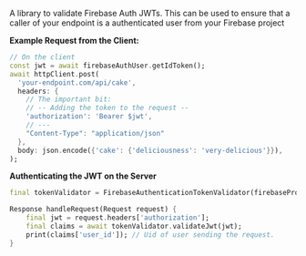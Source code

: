 A library to validate Firebase Auth JWTs.
This can be used to ensure that a caller of your endpoint is a authenticated user from your Firebase project

**Example Request from the Client:**
```dart
// On the client
const jwt = await firebaseAuthUser.getIdToken();
await httpClient.post(
  'your-endpoint.com/api/cake',
  headers: {
    // The important bit:
    // -- Adding the token to the request --
    'authorization': 'Bearer $jwt',
    // ---
    "Content-Type": "application/json"
  },
  body: json.encode({'cake': {'deliciousness': 'very-delicious'}}),
);

```
**Authenticating the JWT on the Server**
```dart
final tokenValidator = FirebaseAuthenticationTokenValidator(firebaseProjectId: projectId);

Response handleRequest(Request request) {
    final jwt = request.headers['authorization'];
    final claims = await tokenValidator.validateJwt(jwt);
    print(claims['user_id']); // Uid of user sending the request.
}

```